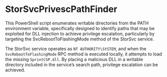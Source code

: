 # StorSvcPrivescPathFinder

This PowerShell script enumerates writable directories from the PATH environment variable, specifically designed to identify paths that may be exploited for DLL injection to achieve privilege escalation, particularly by targeting the SvcRebootToFlashingMode method of the StorSvc service.

The StorSvc service operates as `NT AUTHORITY\SYSTEM`, and when the `SvcRebootToFlashingMode` RPC method is executed locally, it attempts to load the missing `SprintCSP.dll`. By placing a malicious DLL in a writable directory included in the service’s search path, privilege escalation can be achieved.
